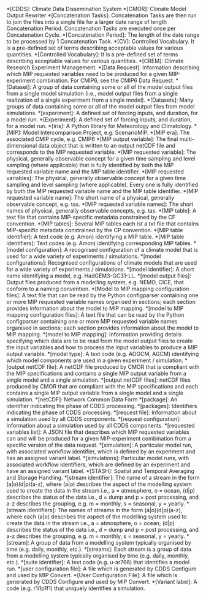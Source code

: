 *[CDDS]: Climate Data Dissemination System
*[CMOR]: Climate Model Output Rewriter
*[Concatenation Tasks]: Concatenation Tasks are then run to join the files into a single file for a larger date range of length Concatenation Period. Concatenation Tasks are executed once per Concatenation Cycle.
*[Concatenation Period]: The length of the date range to be processed by 1 Concatenation Task.
*[CV]: Controlled Vocabulary. It is a pre-defined set of terms describing acceptable values for various quantities.
*[Controlled Vocabulary]: It is a pre-defined set of terms describing acceptable values for various quantities.
*[CREM]: Climate Research Experiment Management.
*[Data Request]: Information describing which MIP requested variables need to be produced for a given MIP-experiment combination. For CMIP6, see the CMIP6 Data Request.
*[Dataset]: A group of data containing some or all of the model output files from a single model simulation (i.e., model output files from a single realization of a single experiment from a single model).
*[Datasets]: Many groups of data containing some or all of the model output files from model simulations.
*[experiment]: A defined set of forcing inputs, and duration, for a model run.
*[Experiment]: A defined set of forcing inputs, and duration, for a model run.
*[Iris]: A Python library for Meteorology and Climatology.
*[MIP]: Model Intercomparison Project, e.g. ScenarioMIP.
*[MIP era]: The associated CMIP cycle, e.g. CMIP6
*[MIP output variable]: The final multi-dimensional data object that is written to an output netCDF file and corresponds to the MIP requested variable.
*[MIP requested variable]: The physical, generally observable concept for a given time sampling and level sampling (where applicable) that is fully identified by both the MIP requested variable name and the MIP table identifier.
*[MIP requested variables]: The physical, generally observable concept for a given time sampling and level sampling (where applicable). Every one is fully identified by both the MIP requested variable name and the MIP table identifier.
*[MIP requested variable name]: The short name of a physical, generally observable concept, e.g. tas.
*[MIP requested variable names]: The short names of physical, generally observable concepts, e.g. tas.
*[MIP table]: A text file that contains MIP-specific metadata constrained by the CF convention.
*[MIP tables]: Several MIP tables each ist a txt file that contains MIP-specific metadata constrained by the CP convention.
*[MIP table identifier]: A text code (e.g. Amon) identifying a MIP table.
*[MIP table identifiers]: Text codes (e.g. Amon) identifying corresponding MIP tables.
*[model configuration]: A recognised configuration of a climate model that is used for a wide variety of experiments / simulations.
*[model configurations]: Recognised configurations of climate models that are used for a wide variety of experiments / simulations.
*[model identifier]: A short name identifying a model, e.g. HadGEM3-GC31-LL.
*[model output files]: Output files produced from a modelling system, e.g. NEMO, CICE, that conform to a naming convention.
*[Model to MIP mapping configuration files]: A text file that can be read by the Python configparser containing one or more MIP requested variable names organised in sections; each section provides information about the model to MIP mapping.
*[model to MIP mapping configuration files]: A text file that can be read by the Python configparser containing one or more MIP requested variable names organised in sections; each section provides information about the model to MIP mapping.
*[model to MIP mapping]: Information providing details specifying which data are to be read from the model output files to create the input variables and how to process the input variables to produce a MIP output variable.
*[model type]: A text code (e.g. AOGCM, AGCM) identifying which model components are used in a given experiment / simulation.
*[output netCDF file]: A netCDF file produced by CMOR that is compliant with the MIP specifications and contains a single MIP output variable from a single model and a single simulation.
*[output netCDF files]: netCDF files produced by CMOR that are compliant with the MIP specifications and each contains a single MIP output variable from a single model and a single simulation.
*[netCDF]: Network Common Data Form
*[package]: An identifier indicating the phase of CDDS processing.
*[packages]: Identifiers indicating the phase of CDDS processing.
*[request file]: Information about a simulation used by all CDDS components.
*[request configuration]: Information about a simulation used by all CDDS components.
*[requested variables list]: A JSON file that describes which MIP requested variables can and will be produced for a given MIP-experiment combination from a specific version of the data request.
*[simulation]: A particular model run, with associated workflow identifier, which is defined by an experiment and has an assigned variant label.
*[simulations]: Particular model runs, with associated workflow identifiers, which are defined by an experiment and have an assigned variant label.
*[STASH]: Spatial and Temporal Averaging and Storage Handling.
*[stream identifier]: The name of a stream in the form (a|o)(d|p)(a-z), where (a|o) describes the aspect of the modelling system used to create the data in the stream i.e., a = atmosphere, o = ocean, (d|p) describes the status of the data i.e., d = dump and p = post processing, and a-z describes the grouping, e.g. m = monthly, s = seasonal, y = yearly.
*[stream identifiers]: The names of streams in the form (a|o)(d|p)(a-z), where each (a|o) describes the aspect of the modelling system used to create the data in the stream i.e., a = atmosphere, o = ocean, (d|p) describes the status of the data i.e., d = dump and p = post processing, and a-z describes the grouping, e.g. m = monthly, s = seasonal, y = yearly.
*[stream]: A group of data from a modelling system typically organised by time (e.g. daily, monthly, etc.).
*[streams]: Each stream is a group of data from a modelling system typically organised by time (e.g. daily, monthly, etc.).
*[suite identifier]: A text code (e.g. u-ar766) that identifies a model run.
*[user configuration file]: A file which is generated by CDDS Configure and used by MIP Convert.
*[User Configuration File]: A file which is generated by CDDS Configure and used by MIP Convert.
*[Variant label]: A code (e.g. r1i1p1f1) that uniquely identifies a simulation.
